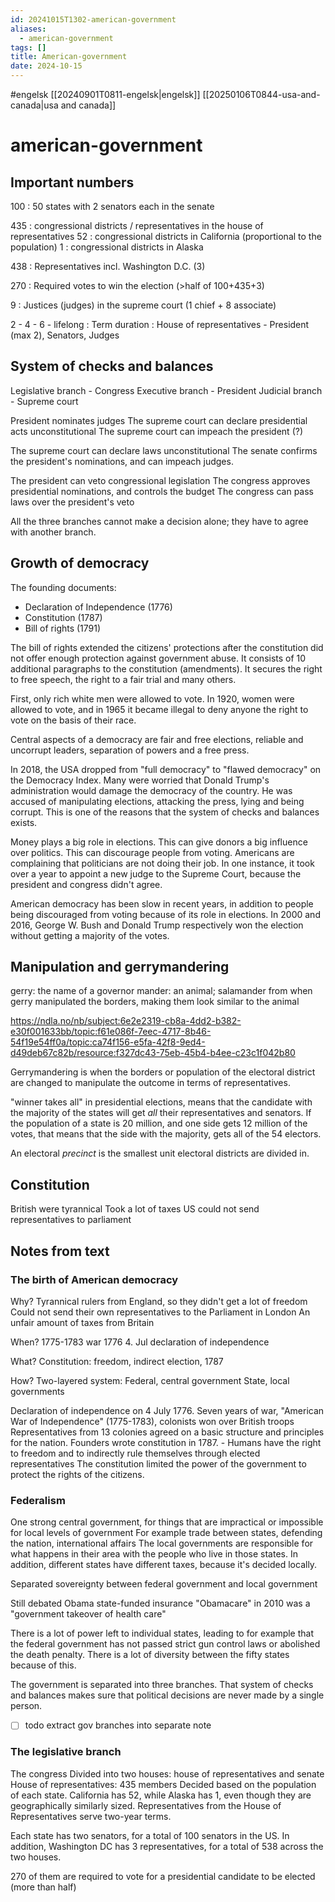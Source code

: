 ```yaml
---
id: 20241015T1302-american-government
aliases:
  - american-government
tags: []
title: American-government
date: 2024-10-15
---
```


#engelsk [[20240901T0811-engelsk|engelsk]] [[20250106T0844-usa-and-canada|usa and canada]]

# american-government

## Important numbers

100 : 50 states with 2 senators each in the senate

435 : congressional districts / representatives in the house of representatives
52 : congressional districts in California (proportional to the population)
1 : congressional districts in Alaska

438 : Representatives incl. Washington D.C. (3)

270 : Required votes to win the election (>half of 100+435+3)

9 : Justices (judges) in the supreme court (1 chief + 8 associate)

2 - 4 - 6 - lifelong : Term duration : House of representatives - President (max 2), Senators, Judges

## System of checks and balances

Legislative branch - Congress
Executive branch - President
Judicial branch - Supreme court

President nominates judges
The supreme court can declare presidential acts unconstitutional
The supreme court can impeach the president (?)

The supreme court can declare laws unconstitutional
The senate confirms the president's nominations, and can impeach judges.

The president can veto congressional legislation
The congress approves presidential nominations, and controls the budget
The congress can pass laws over the president's veto

All the three branches cannot make a decision alone; they have to agree with another branch.

## Growth of democracy

The founding documents:

- Declaration of Independence (1776)
- Constitution (1787)
- Bill of rights (1791)

The bill of rights extended the citizens' protections after the constitution did not offer enough protection against government abuse. It consists of 10 additional paragraphs to the constitution (amendments). It secures the right to free speech, the right to a fair trial and many others.

First, only rich white men were allowed to vote. In 1920, women were allowed to vote, and in 1965 it became illegal to deny anyone the right to vote on the basis of their race.

Central aspects of a democracy are fair and free elections, reliable and uncorrupt leaders, separation of powers and a free press.

In 2018, the USA dropped from "full democracy" to "flawed democracy" on the Democracy Index. Many were worried that Donald Trump's administration would damage the democracy of the country. He was accused of manipulating elections, attacking the press, lying and being corrupt. This is one of the reasons that the system of checks and balances exists.

Money plays a big role in elections. This can give donors a big influence over politics. This can discourage people from voting. Americans are complaining that politicians are not doing their job. In one instance, it took over a year to appoint a new judge to the Supreme Court, because the president and congress didn't agree.

American democracy has been slow in recent years, in addition to people being discouraged from voting because of its role in elections. In 2000 and 2016, George W. Bush and Donald Trump respectively won the election without getting a majority of the votes.

## Manipulation and gerrymandering

gerry: the name of a governor
mander: an animal; salamander
from when gerry manipulated the borders, making them look similar to the animal

https://ndla.no/nb/subject:6e2e2319-cb8a-4dd2-b382-e30f001633bb/topic:f61e086f-7eec-4717-8b46-54f19e54ff0a/topic:ca74f156-e5fa-42f8-9ed4-d49deb67c82b/resource:f327dc43-75eb-45b4-b4ee-c23c1f042b80

Gerrymandering is when the borders or population of the electoral district are changed to manipulate the outcome in terms of representatives.

"winner takes all" in presidential elections, means that the candidate with the majority of the states will get _all_ their representatives and senators. If the population of a state is 20 million, and one side gets 12 million of the votes, that means that the side with the majority, gets all of the 54 electors.

An electoral _precinct_ is the smallest unit electoral districts are divided in.

## Constitution

British were tyrannical
Took a lot of taxes
US could not send representatives to parliament

## Notes from text

### The birth of American democracy

Why?
Tyrannical rulers from England, so they didn't get a lot of freedom
Could not send their own representatives to the Parliament in London
An unfair amount of taxes from Britain

When?
1775-1783 war
1776 4. Jul declaration of independence

What?
Constitution: freedom, indirect election, 1787

How?
Two-layered system:
Federal, central government
State, local governments

Declaration of independence on 4 July 1776.
Seven years of war, "American War of Independence" (1775-1783), colonists won over British troops
Representatives from 13 colonies agreed on a basic structure and principles for the nation.
Founders wrote constitution in 1787.
\- Humans have the right to freedom and to indirectly rule themselves through elected representatives
The constitution limited the power of the government to protect the rights of the citizens.

### Federalism

One strong central government, for things that are impractical or impossible for local levels of government
For example trade between states, defending the nation, international affairs
The local governments are responsible for what happens in their area with the people who live in those states. In addition, different states have different taxes, because it's decided locally.

Separated sovereignty between federal government and local government

Still debated
Obama state-funded insurance "Obamacare" in 2010 was a "government takeover of health care"

There is a lot of power left to individual states, leading to for example that the federal government has not passed strict gun control laws or abolished the death penalty. There is a lot of diversity between the fifty states because of this.

The government is separated into three branches. That system of checks and balances makes sure that political decisions are never made by a single person.

- [ ] todo extract gov branches into separate note

### The legislative branch

The congress
Divided into two houses: house of representatives and senate
House of representatives: 435 members
Decided based on the population of each state. California has 52, while Alaska has 1, even though they are geographically similarly sized.
Representatives from the House of Representatives serve two-year terms.

Each state has two senators, for a total of 100 senators in the US. In addition, Washington DC has 3 representatives, for a total of 538 across the two houses.

270 of them are required to vote for a presidential candidate to be elected (more than half)
